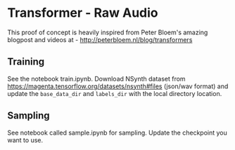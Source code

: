 # Transformer - Raw Audio

This proof of concept is heavily inspired from Peter Bloem's amazing blogpost and videos at - http://peterbloem.nl/blog/transformers


## Training

See the notebook train.ipynb. Download NSynth dataset from https://magenta.tensorflow.org/datasets/nsynth#files (json/wav format) and update the `base_data_dir` and `labels_dir` with the local directory location.

## Sampling

See notebook called sample.ipynb for sampling. Update the checkpoint you want to use.